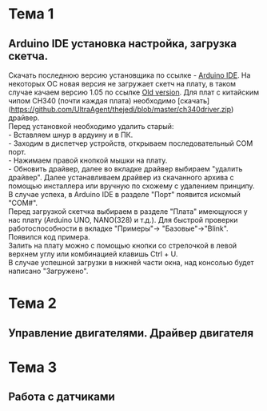 # Тема 1
## Arduino IDE установка настройка, загрузка скетча. 
  Скачать последнюю версию установщика по ссылке - [Arduino IDE](http://arduino.cc/en/Main/Software). 
  На некоторых ОС новая версия не загружает скетч на плату, в таком случае качаем версию 1.05 по ссылке [Old version]( https://www.arduino.cc/en/Main/OldSoftwareReleases#previous). 
  Для плат с китайским чипом CH340 (почти каждая плата) необходимо [скачать] (https://github.com/UltraAgent/thejedi/blob/master/ch340driver.zip) драйвер.  
  Перед установкой необходимо удалить старый:  
    - Вставляем шнур в ардуину и в ПК.  
    - Заходим в диспетчер устройств, открываем последовательный COM порт.  
    - Нажимаем правой кнопкой мышки на плату.   
    - Обновить драйвер, далее во вкладке драйвер выбираем "удалить драйвер". 
  Далее устанавливаем драйвер из скачанного архива с помощью инсталлера или вручную по схожему с удалением принципу.  
  В случае успеха, в Arduino IDE в разделе "Порт" появится искомый "COM#".   
  Перед загрузкой скетчка выбираем в разделе "Плата" имеющуюся у нас плату (Arduino UNO, NANO(328) и т.д.). 
  Для быстрой проверки работоспособности в вкладке "Примеры"-> "Базовые"->"Blink". Появился код примера.  
  Залить на плату можно с помощью кнопки со стрелочкой в левой верхнем углу или комбинацией клавишь Ctrl + U.  
  В случае успешной загрузки в нижней части окна, над консолью будет написано "Загружено". 
# Тема 2
  ## Управление двигателями. Драйвер двигателя

# Тема 3
  ## Работа с датчиками

# 
